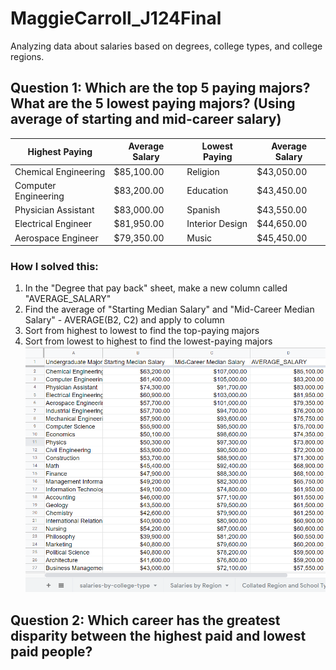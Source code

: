 # MaggieCarroll_J124Final
Analyzing data about salaries based on degrees, college types, and college regions. 

## Question 1: Which are the top 5 paying majors? What are the 5 lowest paying majors? (Using average of starting and mid-career salary)
|  Highest Paying  |  Average Salary  |  Lowest Paying  |  Average Salary  |
| --- | --- | --- | --- |
| Chemical Engineering | $85,100.00 | Religion | $43,050.00 |
| Computer Engineering | $83,200.00 | Education | $43,450.00 |
| Physician Assistant | $83,000.00 | Spanish | $43,550.00 |
| Electrical Engineer | $81,950.00 | Interior Design | $44,650.00 |
| Aerospace Engineer | $79,350.00 | Music | $45,450.00 |

### How I solved this:
1. In the "Degree that pay back" sheet, make a new column called "AVERAGE_SALARY"
2. Find the average of "Starting Median Salary" and "Mid-Career Median Salary" - AVERAGE(B2, C2) and apply to column
3. Sort from highest to lowest to find the top-paying majors
4. Sort from lowest to highest to find the lowest-paying majors
!['Q1', 'Question1'](Screenshot_Q1.jpg)


## Question 2: Which career has the greatest disparity between the highest paid and lowest paid people? 
